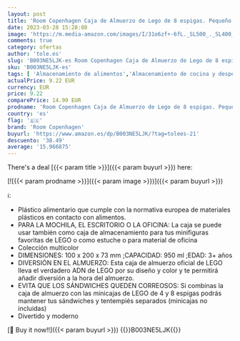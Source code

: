 ```yaml
---
layout: post
title: 'Room Copenhagen Caja de Almuerzo de Lego de 8 espigas. Pequeño contenedor de Almacenamiento o Estuche  Azul Claro  Cielo  One Size'
date: 2023-03-28 15:28:08
image: 'https://m.media-amazon.com/images/I/31o6zf+-6fL._SL500_._SL400_.jpg'
comments: true
category: ofertas
author: 'tole.es'
slug: 'B003NE5LJK-es Room Copenhagen Caja de Almuerzo de Lego de 8 espigas....'
sku: 'B003NE5LJK-es'
tags: [ 'Almacenamiento de alimentos','Almacenamiento de cocina y despensa','Fiambreras','Hogar y cocina','Porta alimentos','lego','room copenhagen','🇪🇸', ]
actualPrice: 9.22 EUR
currency: EUR
price: 9.22
comparePrice: 14.99 EUR
prodname: 'Room Copenhagen Caja de Almuerzo de Lego de 8 espigas. Pequeño contenedor de Almacenamiento o Estuche  Azul Claro  Cielo  One Size'
country: 'es'
flag: '🇪🇸'
brand: 'Room Copenhagen'
buyurl: 'https://www.amazon.es/dp/B003NE5LJK/?tag=tolees-21'
descuento: '38.49'
average: '15.966875'
---
```


There's a deal [{{< param title >}}]({{< param buyurl >}})  here:

[![{{< param prodname >}}]({{< param image >}})]({{< param buyurl >}})

ℹ️:

- Plástico alimentario que cumple con la normativa europea de materiales plásticos en contacto con alimentos.
- PARA LA MOCHILA, EL ESCRITORIO O LA OFICINA: La caja se puede usar también como caja de almacenamiento para tus minifiguras favoritas de LEGO o como estuche o para material de oficina
- Colección multicolor
- DIMENSIONES: 100 x 200 x 73 mm ;CAPACIDAD: 950 ml ;EDAD: 3+ años
- DIVERSIÓN EN EL ALMUERZO: Esta caja de almuerzo oficial de LEGO lleva el verdadero ADN de LEGO por su diseño y color y te permitirá añadir diversión a la hora del almuerzo.
- EVITA QUE LOS SÁNDWICHES QUEDEN CORREOSOS: Si combinas la caja de almuerzo con las minicajas de LEGO de 4 y 8 espigas podrás mantener tus sándwiches y tentempiés separados (minicajas no incluidas)
- Divertido y moderno

[🛒 Buy it now!!]({{< param buyurl >}})
{{<world>}}B003NE5LJK{{</world>}}
